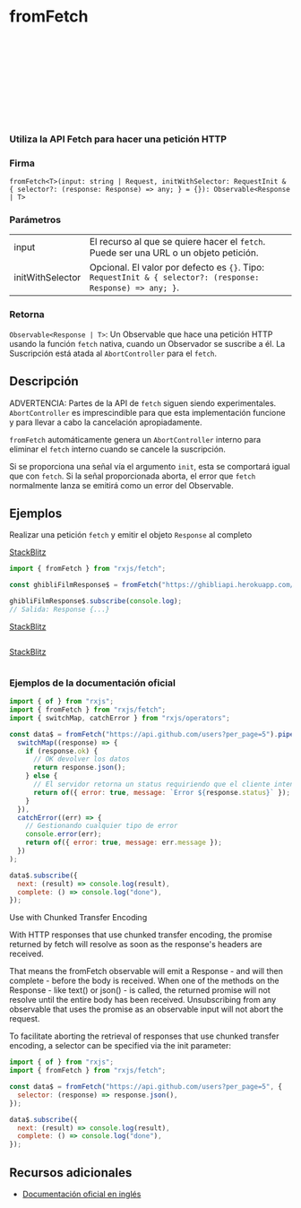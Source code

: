 <div class="page-heading">

# fromFetch

<a target="_blank" href="https://github.com/ReactiveX/rxjs/blob/master/src/internal/observable/dom/fetch.ts">
<svg>
  <use xlink:href="/assets/icons/github.svg#github"></use>
</svg>
</a>
</div>

### Utiliza la API Fetch para hacer una petición HTTP

### Firma

`fromFetch<T>(input: string | Request, initWithSelector: RequestInit & { selector?: (response: Response) => any; } = {}): Observable<Response | T>`

### Parámetros

<table>
<tr><td>input</td><td>El recurso al que se quiere hacer el <code>fetch</code>. Puede ser una URL o un objeto petición.</td></tr>
<tr><td>initWithSelector</td><td>Opcional. El valor por defecto es <code>{}</code>.
Tipo: <code>RequestInit & { selector?: (response: Response) => any; }</code>.</td></tr>
</table>

### Retorna

`Observable<Response | T>`: Un Observable que hace una petición HTTP usando la función `fetch` nativa, cuando un Observador se suscribe a él. La Suscripción está atada al `AbortController` para el `fetch`.

## Descripción

ADVERTENCIA: Partes de la API de `fetch` siguen siendo experimentales. `AbortController` es imprescindible para que esta implementación funcione y para llevar a cabo la cancelación apropiadamente.

`fromFetch` automáticamente genera un `AbortController` interno para eliminar el `fetch` interno cuando se cancele la suscripción.

Si se proporciona una señal vía el argumento `init`, esta se comportará igual que con `fetch`. Si la señal proporcionada aborta, el error que `fetch` normalmente lanza se emitirá como un error del Observable.

## Ejemplos

Realizar una petición `fetch` y emitir el objeto `Response` al completo

[StackBlitz](https://stackblitz.com/edit/docu-rxjs-fromfetch?file=index.ts)

```javascript
import { fromFetch } from "rxjs/fetch";

const ghibliFilmResponse$ = fromFetch("https://ghibliapi.herokuapp.com/films");

ghibliFilmResponse$.subscribe(console.log);
// Salida: Response {...}
```

[StackBlitz]()

```javascript

```

[StackBlitz]()

```javascript

```

### Ejemplos de la documentación oficial

```javascript
import { of } from "rxjs";
import { fromFetch } from "rxjs/fetch";
import { switchMap, catchError } from "rxjs/operators";

const data$ = fromFetch("https://api.github.com/users?per_page=5").pipe(
  switchMap((response) => {
    if (response.ok) {
      // OK devolver los datos
      return response.json();
    } else {
      // El servidor retorna un status requiriendo que el cliente intente otra cosa
      return of({ error: true, message: `Error ${response.status}` });
    }
  }),
  catchError((err) => {
    // Gestionando cualquier tipo de error
    console.error(err);
    return of({ error: true, message: err.message });
  })
);

data$.subscribe({
  next: (result) => console.log(result),
  complete: () => console.log("done"),
});
```

Use with Chunked Transfer Encoding

With HTTP responses that use chunked transfer encoding, the promise returned by fetch will resolve as soon as the response's headers are received.

That means the fromFetch observable will emit a Response - and will then complete - before the body is received. When one of the methods on the Response - like text() or json() - is called, the returned promise will not resolve until the entire body has been received. Unsubscribing from any observable that uses the promise as an observable input will not abort the request.

To facilitate aborting the retrieval of responses that use chunked transfer encoding, a selector can be specified via the init parameter:

```javascript
import { of } from "rxjs";
import { fromFetch } from "rxjs/fetch";

const data$ = fromFetch("https://api.github.com/users?per_page=5", {
  selector: (response) => response.json(),
});

data$.subscribe({
  next: (result) => console.log(result),
  complete: () => console.log("done"),
});
```

## Recursos adicionales

- [Documentación oficial en inglés](https://rxjs-dev.firebaseapp.com/api/fetch/fromFetch)
